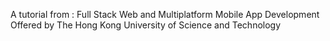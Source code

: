 A tutorial from : Full Stack Web and Multiplatform Mobile App Development Offered by The Hong Kong University of Science and Technology
